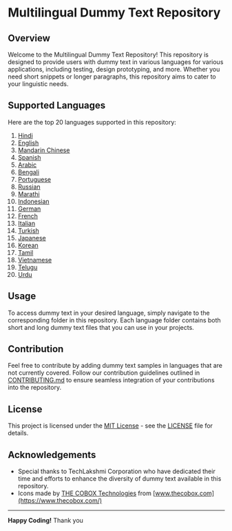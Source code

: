 # Multilingual Dummy Text Repository 
      
## Overview 

Welcome to the Multilingual Dummy Text Repository! This repository is designed to provide users with dummy text in various languages for various applications, including testing, design prototyping, and more. Whether you need short snippets or longer paragraphs, this repository aims to cater to your linguistic needs.

## Supported Languages 

Here are the top 20 languages supported in this repository:

1. [Hindi](./Hindi)
2. [English](./English)
3. [Mandarin Chinese](./Chinese)
4. [Spanish](./Spanish)
5. [Arabic](./Arabic)
6. [Bengali](./Bengali)
7. [Portuguese](./Portuguese)
8. [Russian](./Russian)
9. [Marathi](./Marathi)
10. [Indonesian](./Indonesian)
11. [German](./German)
12. [French](./French)
13. [Italian](./Italian)
14. [Turkish](./Turkish)
15. [Japanese](./Japanese)
16. [Korean](./Korean)
17. [Tamil](./Tamil)
18. [Vietnamese](./Vietnamese)
19. [Telugu](./Telugu)
20. [Urdu](./Urdu)

## Usage

To access dummy text in your desired language, simply navigate to the corresponding folder in this repository. Each language folder contains both short and long dummy text files that you can use in your projects.

## Contribution

Feel free to contribute by adding dummy text samples in languages that are not currently covered. Follow our contribution guidelines outlined in [CONTRIBUTING.md](CONTRIBUTING.md) to ensure seamless integration of your contributions into the repository.

## License

This project is licensed under the [MIT License](LICENSE) - see the [LICENSE](LICENSE) file for details.
 
## Acknowledgements

- Special thanks to TechLakshmi Corporation  who have dedicated their time and efforts to enhance the diversity of dummy text available in this repository.
- Icons made by [THE COBOX Technologies](https://www.freepik.com) from [www.thecobox.com](https://www.thecobox.com/)

---

**Happy Coding!** Thank you
